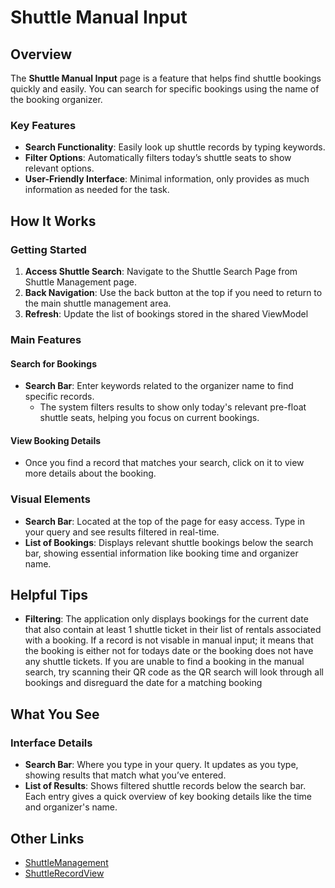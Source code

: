 # Shuttle Manual Input

## Overview

The **Shuttle Manual Input** page is a feature that helps find shuttle bookings quickly and easily. You can search for specific bookings using the name of the booking organizer.

### Key Features

- **Search Functionality**: Easily look up shuttle records by typing keywords.
- **Filter Options**: Automatically filters today’s shuttle seats to show relevant options.
- **User-Friendly Interface**: Minimal information, only provides as much information as needed for the task.

## How It Works

### Getting Started

1. **Access Shuttle Search**: Navigate to the Shuttle Search Page from Shuttle Management page.
2. **Back Navigation**: Use the back button at the top if you need to return to the main shuttle management area.
3. **Refresh**: Update the list of bookings stored in the shared ViewModel

### Main Features

#### Search for Bookings

- **Search Bar**: Enter keywords related to the organizer name to find specific records.
  - The system filters results to show only today's relevant pre-float shuttle seats, helping you focus on current bookings.
  
#### View Booking Details

- Once you find a record that matches your search, click on it to view more details about the booking.

### Visual Elements

- **Search Bar**: Located at the top of the page for easy access. Type in your query and see results filtered in real-time.
- **List of Bookings**: Displays relevant shuttle bookings below the search bar, showing essential information like booking time and organizer name.

## Helpful Tips

- **Filtering**: The application only displays bookings for the current date that also contain at least 1 shuttle ticket in their list of rentals associated with a booking. If a record is not visable in manual input; it means that the booking is either not for todays date or the booking does not have any shuttle tickets. If you are unable to find a booking in the manual search, try scanning their QR code as the QR search will look through all bookings and disreguard the date for a matching booking 

## What You See

### Interface Details

- **Search Bar**: Where you type in your query. It updates as you type, showing results that match what you’ve entered.
- **List of Results**: Shows filtered shuttle records below the search bar. Each entry gives a quick overview of key booking details like the time and organizer's name.
  

## Other Links
- [ShuttleManagement](https://lazy-day-tech.github.io/TapTrack-User-Reference/UI/Pages/ShuttleManagement)
- [ShuttleRecordView](https://lazy-day-tech.github.io/TapTrack-User-Reference/UI/Dialogs/ShuttleRecordView)